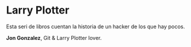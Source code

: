 # Larry Plotter

Esta seri de libros cuentan la historia de un hacker de los que hay pocos.

**Jon Gonzalez**, Git & Larry Plotter lover.
